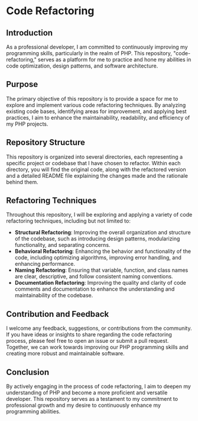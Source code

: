 # Code Refactoring

## Introduction

As a professional developer, I am committed to continuously improving my programming skills, particularly in the realm of PHP. This repository, "code-refactoring," serves as a platform for me to practice and hone my abilities in code optimization, design patterns, and software architecture.

## Purpose

The primary objective of this repository is to provide a space for me to explore and implement various code refactoring techniques. By analyzing existing code bases, identifying areas for improvement, and applying best practices, I aim to enhance the maintainability, readability, and efficiency of my PHP projects.

## Repository Structure

This repository is organized into several directories, each representing a specific project or codebase that I have chosen to refactor. Within each directory, you will find the original code, along with the refactored version and a detailed README file explaining the changes made and the rationale behind them.

## Refactoring Techniques

Throughout this repository, I will be exploring and applying a variety of code refactoring techniques, including but not limited to:

- **Structural Refactoring**: Improving the overall organization and structure of the codebase, such as introducing design patterns, modularizing functionality, and separating concerns.
- **Behavioral Refactoring**: Enhancing the behavior and functionality of the code, including optimizing algorithms, improving error handling, and enhancing performance.
- **Naming Refactoring**: Ensuring that variable, function, and class names are clear, descriptive, and follow consistent naming conventions.
- **Documentation Refactoring**: Improving the quality and clarity of code comments and documentation to enhance the understanding and maintainability of the codebase.

## Contribution and Feedback

I welcome any feedback, suggestions, or contributions from the community. If you have ideas or insights to share regarding the code refactoring process, please feel free to open an issue or submit a pull request. Together, we can work towards improving our PHP programming skills and creating more robust and maintainable software.

## Conclusion

By actively engaging in the process of code refactoring, I aim to deepen my understanding of PHP and become a more proficient and versatile developer. This repository serves as a testament to my commitment to professional growth and my desire to continuously enhance my programming abilities.
